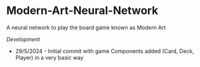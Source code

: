 # Modern-Art-Neural-Network
A neural network to play the board game known as Modern Art

*Development*
- 29/5/2024 - Initial commit with game Components added (Card, Deck, Player) in a very basic way